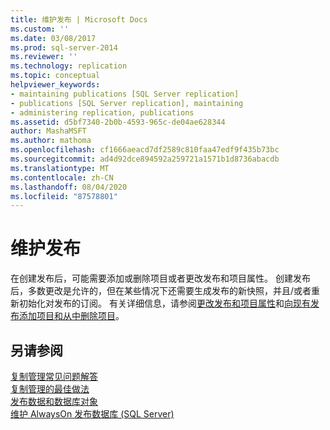 ```yaml
---
title: 维护发布 | Microsoft Docs
ms.custom: ''
ms.date: 03/08/2017
ms.prod: sql-server-2014
ms.reviewer: ''
ms.technology: replication
ms.topic: conceptual
helpviewer_keywords:
- maintaining publications [SQL Server replication]
- publications [SQL Server replication], maintaining
- administering replication, publications
ms.assetid: d5bf7340-2b0b-4593-965c-de04ae628344
author: MashaMSFT
ms.author: mathoma
ms.openlocfilehash: cf1666aeacd7df2589c810faa47edf9f435b73bc
ms.sourcegitcommit: ad4d92dce894592a259721a1571b1d8736abacdb
ms.translationtype: MT
ms.contentlocale: zh-CN
ms.lasthandoff: 08/04/2020
ms.locfileid: "87578801"
---
```

# <a name="maintain-publications"></a>维护发布
  在创建发布后，可能需要添加或删除项目或者更改发布和项目属性。 创建发布后，多数更改是允许的，但在某些情况下还需要生成发布的新快照，并且/或者重新初始化对发布的订阅。 有关详细信息，请参阅[更改发布和项目属性](change-publication-and-article-properties.md)和[向现有发布添加项目和从中删除项目](add-articles-to-and-drop-articles-from-existing-publications.md)。  
  
## <a name="see-also"></a>另请参阅  
 [复制管理常见问题解答](../administration/frequently-asked-questions-for-replication-administrators.md)   
 [复制管理的最佳做法](../administration/best-practices-for-replication-administration.md)   
 [发布数据和数据库对象](publish-data-and-database-objects.md)   
 [维护 AlwaysOn 发布数据库 &#40;SQL Server&#41;](../../../database-engine/availability-groups/windows/maintaining-an-always-on-publication-database-sql-server.md)  
  
  
